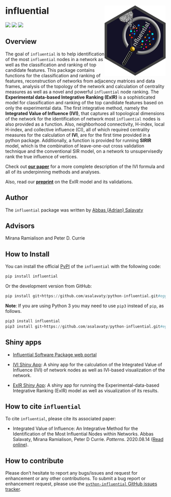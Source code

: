 # influential <a href='https://github.com/asalavaty/python-influential'><img src='https://raw.githubusercontent.com/asalavaty/influential/master/man/figures/Symbol.png' align="right" height="221" /></a>

<!-- badges: start -->

[![](https://img.shields.io/badge/Integrated%20Value%20of%20Influence-IVI-blue.svg)](https://doi.org/10.1016/j.patter.2020.100052)
[![](https://img.shields.io/badge/SIR--based%20Influence%20Ranking-SIRIR-green.svg)](https://doi.org/10.1016/j.patter.2020.100052)
[![](https://img.shields.io/badge/Experimental%20data--based%20Integrative%20Ranking-ExIR-blue.svg)](https://www.biorxiv.org/content/10.1101/2022.10.03.510585v1.abstract)
<!-- badges: end -->

## Overview

The goal of `influential` is to help identification of the most
`influential` nodes in a network as well as the classification and
ranking of top candidate features. This package contains functions for
the classification and ranking of features, reconstruction of networks
from adjacency matrices and data frames, analysis of the topology of the
network and calculation of centrality measures as well as a novel and
powerful `influential` node ranking. The **Experimental data-based
Integrative Ranking (ExIR)** is a sophisticated model for classification
and ranking of the top candidate features based on only the experimental
data. The first integrative method, namely the **Integrated Value of
Influence (IVI)**, that captures all topological dimensions of the
network for the identification of network most `influential` nodes is
also provided as a function. Also, neighborhood connectivity, H-index,
local H-index, and collective influence (CI), all of which required
centrality measures for the calculation of **IVI**, are for the first
time provided in a python package. Additionally, a function is provided for
running **SIRIR** model, which is the combination of leave-one-out cross
validation technique and the conventional SIR model, on a network to
unsupervisedly rank the true influence of vertices.

Check out [**our paper**](https://doi.org/10.1016/j.patter.2020.100052)
for a more complete description of the IVI formula and all of its
underpinning methods and analyses.

Also, read our [**preprint**](https://www.biorxiv.org/content/10.1101/2022.10.03.510585v1.abstract) on the ExIR model and 
its validations.

## Author

The `influential` package was written by [Abbas (Adrian)
Salavaty](https://asalavaty.com/)

## Advisors

Mirana Ramialison and Peter D. Currie

## How to Install

You can install the official [PyPI](http://pypi.python.org/pypi/influential/) of the
`influential` with the following code:

``` python
pip install influential
```

Or the development version from GitHub:

``` python
pip install git+https://github.com/asalavaty/python-influential.git#egg=python-influential
```

**Note**: If you are using Python 3 you may need to use `pip3` instead of `pip`, as follows.

``` python
pip3 install influential
pip3 install git+https://github.com/asalavaty/python-influential.git#egg=python-influential
```

## Shiny apps

- [Influential Software Package web
  portal](https://influential.erc.monash.edu/)

- [IVI Shiny App](https://influential.erc.monash.edu/IVI/): A shiny app
  for the calculation of the Integrated Value of Influence (IVI) of
  network nodes as well as IVI-based visualization of the network.

- [ExIR Shiny App](https://influential.erc.monash.edu/ExIR/): A shiny
  app for running the Experimental-data-based Integrative Ranking (ExIR)
  model as well as visualization of its results.


## How to cite `influential`

To cite `influential`, please cite its associated paper:

- Integrated Value of Influence: An Integrative Method for the
  Identification of the Most Influential Nodes within Networks. Abbas
  Salavaty, Mirana Ramialison, Peter D Currie. *Patterns*. 2020.08.14
  ([Read online](https://doi.org/10.1016/j.patter.2020.100052)).

## How to contribute

Please don’t hesitate to report any bugs/issues and request for
enhancement or any other contributions. To submit a bug report or
enhancement request, please use the [`python-influential` GitHub issues
tracker](https://github.com/asalavaty/python-influential/issues).

